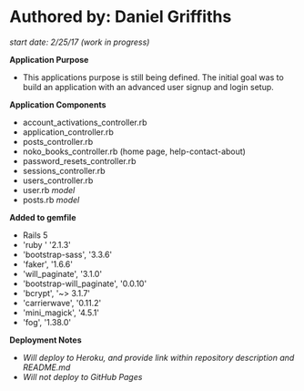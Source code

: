 # **Authored by: Daniel Griffiths**
*start date: 2/25/17 (work in progress)*


**Application Purpose**
- This applications purpose is still being defined. The initial goal was to build an application with an advanced user signup and login setup. 


**Application Components**
- account_activations_controller.rb
- application_controller.rb
- posts_controller.rb
- noko_books_controller.rb (home page, help-contact-about)
- password_resets_controller.rb
- sessions_controller.rb
- users_controller.rb
- user.rb *model*
- posts.rb *model*


**Added to gemfile**
- Rails 5
- 'ruby  '                    '2.1.3'
- 'bootstrap-sass',           '3.3.6'
- 'faker',                    '1.6.6'
- 'will_paginate',            '3.1.0'
- 'bootstrap-will_paginate', '0.0.10'
- 'bcrypt',                '~> 3.1.7'
- 'carrierwave',             '0.11.2'
- 'mini_magick',              '4.5.1'
- 'fog',                     '1.38.0'


**Deployment Notes**
- *Will deploy to Heroku, and provide link within repository description and README.md*
- *Will not deploy to GitHub Pages*

